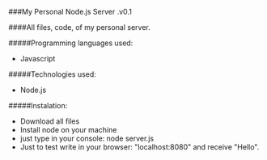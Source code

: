 ###My Personal Node.js Server .v0.1

####All files, code, of my personal server.

#####Programming languages used:
- Javascript

#####Technologies used:
- Node.js

#####Instalation:
- Download all files
- Install node on your machine
- just type in your console: node server.js
- Just to test write in your browser: "localhost:8080" and receive "Hello".
